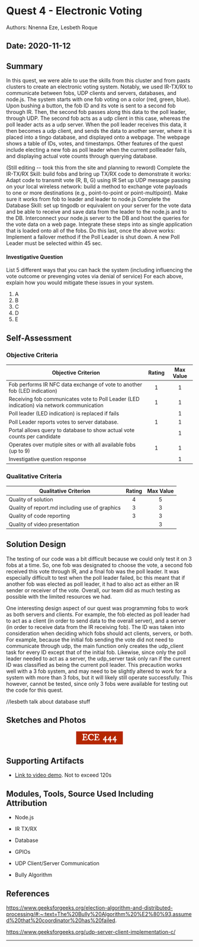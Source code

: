 # Quest 4 - Electronic Voting
Authors: Nnenna Eze, Lesbeth Roque

Date: 2020-11-12
-----

## Summary
In this quest, we were able to use the skills from this cluster and from pasts clusters to create an electronic voting system. Notably, we used IR-TX/RX to communicate between fobs, UDP clients and servers, databases, and node.js. The system starts with one fob voting on a color (red, green, blue). Upon bushing a button, the fob ID and its vote is sent to a second fob through IR. Then, the second fob passes along this data to the poll leader, through UDP. The second fob acts as a udp client in this case, whereas the poll leader acts as a udp server. When the poll leader receives this data, it then becomes a udp client, and sends the data to another server, where it is placed into a tingo database, and displayed onto a webpage. The webpage shows a table of IDs, votes, and timestamps. Other features of the quest include electing a new fob as poll leader when the current pollleader fails, and displaying actual vote counts through querying database. 


(Still editing -- took this from the site and planning to reword)
Complete the IR-TX/RX Skill: build fobs and bring up TX/RX code to demonstrate it works: Adapt code to transmit vote (R, B, G) using IR
Set up UDP message passing on your local wireless network: build a method to exchange vote payloads to one or more destinations (e.g., point-to-point or point-multipoint). Make sure it works from fob to leader and leader to node.js
Complete the Database Skill: set up tingodb or equivalent on your server for the vote data and be able to receive and save data from the leader to the node.js and to the DB.
Interconnect your node.js server to the DB and host the queries for the vote data on a web page.
Integrate these steps into as single application that is loaded onto all of the fobs.
Do this last, once the above works: Implement a failover method if the Poll Leader is shut down. A new Poll Leader must be selected within 45 sec.

#### Investigative Question
List 5 different ways that you can hack the system (including influencing the vote outcome or prevenging votes via denial of service)
For each above, explain how you would mitigate these issues in your system.
1. A
2. B
3. C
4. D
5. E

## Self-Assessment

### Objective Criteria

| Objective Criterion | Rating | Max Value  | 
|---------------------------------------------|:-----------:|:---------:|
| Fob performs IR NFC data exchange of vote to another fob (LED indication) | 1 |  1     | 
| Receiving fob communicates vote to Poll Leader (LED indication) via network communication | 1 |  1     | 
| Poll leader (LED indication) is replaced if fails |  |  1     | 
| Poll Leader reports votes to server database. | 1 |  1     | 
| Portal allows query to database to show actual vote counts per candidate |  |  1     | 
| Operates over mutiple sites or with all available fobs (up to 9) | 1 |  1     | 
| Investigative question response|  |  1     | 

 
### Qualitative Criteria

| Qualitative Criterion | Rating | Max Value  | 
|---------------------------------------------|:-----------:|:---------:|
| Quality of solution | 4 |  5     | 
| Quality of report.md including use of graphics | 3 |  3     | 
| Quality of code reporting | 3 |  3     | 
| Quality of video presentation |  |  3     | 


## Solution Design
The testing of our code was a bit difficult because we could only test it on 3 fobs at a time. So, one fob was designated to choose the vote, a second fob received this vote through IR, and a final fob was the poll leader. It was especially difficult to test when the poll leader failed, bc this meant that if another fob was elected as poll leader, it had to also act as either an IR sender or receiver of the vote. Overall, our team did as much testing as possible with the limited resources we had. 


One interesting design aspect of our quest was programming fobs to work as both servers and clients. For example, the fob elected as poll leader had to act as a client (in order to send data to the overall server), and a server (in order to receive data from the IR receiving fob). The ID was taken into consideration when deciding which fobs should act clients, servers, or both. For example, because the initial fob sending the vote did not need to communicate through udp, the main function only creates the udp_client task for every ID except that of the initial fob. Likewise, since only the poll leader needed to act as a server, the udp_server task only ran if the current ID was classified as being the current poll leader. This precaution works well with a 3 fob system, and may need to be slightly altered to work for a system with more than 3 fobs, but it will likely still operate successfully. This however, cannot be tested, since only 3 fobs were available for testing out the code for this quest. 


//lesbeth talk about database stuff


## Sketches and Photos
<center><img src="./images/ece444.png" width="25%" /></center>  
<center> </center>


## Supporting Artifacts
- [Link to video demo](). Not to exceed 120s


## Modules, Tools, Source Used Including Attribution
- Node.js

- IR TX/RX

- Database

- GPIOs

- UDP Client/Server Communication 

- Bully Algorithm

## References
https://www.geeksforgeeks.org/election-algorithm-and-distributed-processing/#:~:text=The%20Bully%20Algorithm%20%E2%80%93,assumed%20that%20coordinator%20has%20failed. 

https://www.geeksforgeeks.org/udp-server-client-implementation-c/

-----

